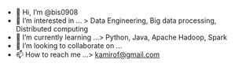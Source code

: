 - 👋 Hi, I’m @bis0908
- 👀 I’m interested in ... >  Data Engineering, Big data processing, Distributed computing
- 🌱 I’m currently learning ...>  Python, Java, Apache Hadoop, Spark
- 💞️ I’m looking to collaborate on ...
- 📫 How to reach me ...> kamirof@gmail.com

<!---
bis0908/bis0908 is a ✨ special ✨ repository because its `README.md` (this file) appears on your GitHub profile.
You can click the Preview link to take a look at your changes.
--->

